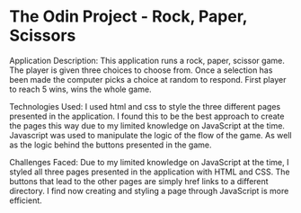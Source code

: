# The Odin Project - Rock, Paper, Scissors

Application Description:
This application runs a rock, paper, scissor game. The player is given three choices to choose from. Once a selection has been made the computer picks a choice at random to respond. First player to reach 5 wins, wins the whole game. 

Technologies Used:
I used html and css to style the three different pages presented in the application. I found this to be the best approach to create the pages this way due to my limited knowledge on JavaScript at the time.
Javascript was used to manipulate the logic of the flow of the game. As well as the logic behind the buttons presented in the game.

Challenges Faced: 
Due to my limited knowledge on JavaScript at the time, I styled all three pages presented in the application with HTML and CSS. The buttons that lead to the other pages are simply href links to a different directory. I find now creating and styling a page through JavaScript is more efficient.  



